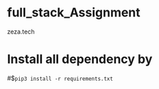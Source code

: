 # full_stack_Assignment
zeza.tech


# Install all dependency by
#$`pip3 install -r requirements.txt`

